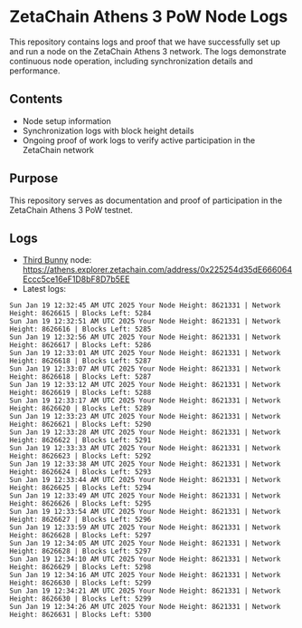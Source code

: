 # ZetaChain Athens 3 PoW Node Logs
This repository contains logs and proof that we have successfully set up and run a node on the ZetaChain Athens 3 network. The logs demonstrate continuous node operation, including synchronization details and performance.

## Contents
- Node setup information
- Synchronization logs with block height details
- Ongoing proof of work logs to verify active participation in the ZetaChain network

## Purpose
This repository serves as documentation and proof of participation in the ZetaChain Athens 3 PoW testnet.

## Logs

- [Third Bunny](https://thirdbunny.xyz/) node: https://athens.explorer.zetachain.com/address/0x225254d35dE666064Eccc5ce16eF1D8bF8D7b5EE
- Latest logs:
```
Sun Jan 19 12:32:45 AM UTC 2025 Your Node Height: 8621331 | Network Height: 8626615 | Blocks Left: 5284
Sun Jan 19 12:32:51 AM UTC 2025 Your Node Height: 8621331 | Network Height: 8626616 | Blocks Left: 5285
Sun Jan 19 12:32:56 AM UTC 2025 Your Node Height: 8621331 | Network Height: 8626617 | Blocks Left: 5286
Sun Jan 19 12:33:01 AM UTC 2025 Your Node Height: 8621331 | Network Height: 8626618 | Blocks Left: 5287
Sun Jan 19 12:33:07 AM UTC 2025 Your Node Height: 8621331 | Network Height: 8626618 | Blocks Left: 5287
Sun Jan 19 12:33:12 AM UTC 2025 Your Node Height: 8621331 | Network Height: 8626619 | Blocks Left: 5288
Sun Jan 19 12:33:17 AM UTC 2025 Your Node Height: 8621331 | Network Height: 8626620 | Blocks Left: 5289
Sun Jan 19 12:33:23 AM UTC 2025 Your Node Height: 8621331 | Network Height: 8626621 | Blocks Left: 5290
Sun Jan 19 12:33:28 AM UTC 2025 Your Node Height: 8621331 | Network Height: 8626622 | Blocks Left: 5291
Sun Jan 19 12:33:33 AM UTC 2025 Your Node Height: 8621331 | Network Height: 8626623 | Blocks Left: 5292
Sun Jan 19 12:33:38 AM UTC 2025 Your Node Height: 8621331 | Network Height: 8626624 | Blocks Left: 5293
Sun Jan 19 12:33:44 AM UTC 2025 Your Node Height: 8621331 | Network Height: 8626625 | Blocks Left: 5294
Sun Jan 19 12:33:49 AM UTC 2025 Your Node Height: 8621331 | Network Height: 8626626 | Blocks Left: 5295
Sun Jan 19 12:33:54 AM UTC 2025 Your Node Height: 8621331 | Network Height: 8626627 | Blocks Left: 5296
Sun Jan 19 12:33:59 AM UTC 2025 Your Node Height: 8621331 | Network Height: 8626628 | Blocks Left: 5297
Sun Jan 19 12:34:05 AM UTC 2025 Your Node Height: 8621331 | Network Height: 8626628 | Blocks Left: 5297
Sun Jan 19 12:34:10 AM UTC 2025 Your Node Height: 8621331 | Network Height: 8626629 | Blocks Left: 5298
Sun Jan 19 12:34:16 AM UTC 2025 Your Node Height: 8621331 | Network Height: 8626630 | Blocks Left: 5299
Sun Jan 19 12:34:21 AM UTC 2025 Your Node Height: 8621331 | Network Height: 8626630 | Blocks Left: 5299
Sun Jan 19 12:34:26 AM UTC 2025 Your Node Height: 8621331 | Network Height: 8626631 | Blocks Left: 5300
```

